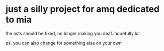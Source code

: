 # just a silly project for amq dedicated to mia

the osts should be fixed, no longer making you deaf. hopefully lol


ps. you can also change for something else on your own
